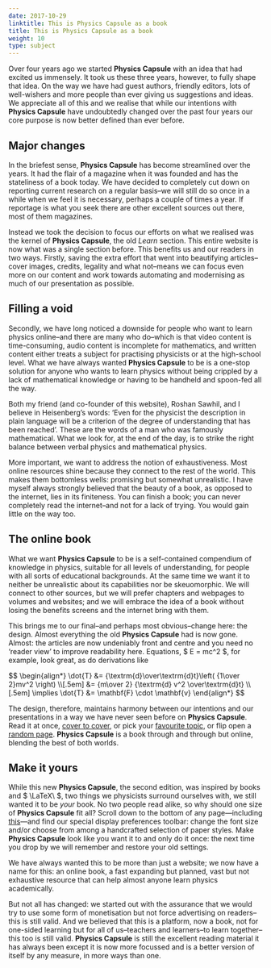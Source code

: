 ```yaml
---
date: 2017-10-29
linktitle: This is Physics Capsule as a book
title: This is Physics Capsule as a book
weight: 10
type: subject
---
```


Over four years ago we started **Physics Capsule** with an idea that had excited us immensely. It took us these three years, however, to fully shape that idea. On the way we have had guest authors, friendly editors, lots of well-wishers and more people than ever giving us suggestions and ideas. We appreciate all of this and we realise that while our intentions with **Physics Capsule** have undoubtedly changed over the past four years our core purpose is now better defined than ever before.

## Major changes

In the briefest sense, **Physics Capsule** has become streamlined over the years. It had the flair of a magazine when it was founded and has the stateliness of a book today. We have decided to completely cut down on reporting current research on a regular basis–we will still do so once in a while when we feel it is necessary, perhaps a couple of times a year. If reportage is what you seek there are other excellent sources out there, most of them magazines.

Instead we took the decision to focus our efforts on what we realised was the kernel of **Physics Capsule**, the old *Learn* section. This entire website is now what was a single section before. This benefits us and our readers in two ways. Firstly, saving the extra effort that went into beautifying articles–cover images, credits, legality and what not–means we can focus even more on our content and work towards automating and modernising as much of our presentation as possible.

## Filling a void

Secondly, we have long noticed a downside for people who want to learn physics online–and there are many who do–which is that video content is time-consuming, audio content is incomplete for mathematics, and written content either treats a subject for practising physicists or at the high-school level. What we have always wanted **Physics Capsule** to be is a one-stop solution for anyone who wants to learn physics without being crippled by a lack of mathematical knowledge or having to be handheld and spoon-fed all the way.

Both my friend (and co-founder of this website), Roshan Sawhil, and I believe in Heisenberg’s words: ‘Even for the physicist the description in plain language will be a criterion of the degree of understanding that has been reached’. These are the words of a man who was famously mathematical. What we look for, at the end of the day, is to strike the right balance between verbal physics and mathematical physics.

More important, we want to address the notion of exhaustiveness. Most online resources shine because they connect to the rest of the world. This makes them bottomless wells: promising but somewhat unrealistic. I have myself always strongly believed that the beauty of a book, as opposed to the internet, lies in its finiteness. You can finish a book; you can never completely read the internet–and not for a lack of trying. You would gain little on the way too.

## The online book

What we want **Physics Capsule** to be is a self-contained compendium of knowledge in physics, suitable for all levels of understanding, for people with all sorts of educational backgrounds. At the same time we want it to neither be unrealistic about its capabilities nor be skeuomorphic. We will connect to other sources, but we will prefer chapters and webpages to volumes and websites; and we will embrace the idea of a book without losing the benefits screens and the internet bring with them.

This brings me to our final–and perhaps most obvious–change here: the design. Almost everything the old **Physics Capsule** had is now gone. Almost: the articles are now undeniably front and centre and you need no ‘reader view’ to improve readability here. Equations, $ E = mc^2 $, for example, look great, as do derivations like

<div>
$$
\begin{align*}
\dot{T} &= {\textrm{d}\over\textrm{d}t}\left( {1\over 2}mv^2 \right) \\[.5em]
&=  {m\over 2} {\textrm{d} v^2 \over\textrm{d}t} \\[.5em]
\implies \dot{T} &= \mathbf{F} \cdot \mathbf{v}
\end{align*}
$$
</div>

The design, therefore, maintains harmony between our intentions and our presentations in a way we have never seen before on **Physics Capsule**. Read it at once, [cover to cover](/contents), or pick your [favourite topic](/index), or flip open a [random page](/random). **Physics Capsule** is a book through and through but online, blending the best of both worlds.

## Make it yours

While this new **Physics Capsule**, the second edition, was inspired by books and $ \LaTeX\ $, two things we physicists surround ourselves with, we still wanted it to be *your* book. No two people read alike, so why should one size of **Physics Capsule** fit all? Scroll down to the bottom of any page—including [this](#displayPrefs)—and find our special display preferences toolbar: change the font size and/or choose from among a handcrafted selection of paper styles. Make **Physics Capsule** look like you want it to and only do it once: the next time you drop by we will remember and restore your old settings.

We have always wanted this to be more than just a website; we now have a name for this: an online book, a fast expanding but planned, vast but not exhaustive resource that can help almost anyone learn physics academically.

But not all has changed: we started out with the assurance that we would try to use some form of monetisation but not force advertising on readers–this is still valid. And we believed that this is a platform, now a book, not for one-sided learning but for all of us–teachers and learners–to learn together–this too is still valid. **Physics Capsule** is still the excellent reading material it has always been except it is now more focussed and is a better version of itself by any measure, in more ways than one.
